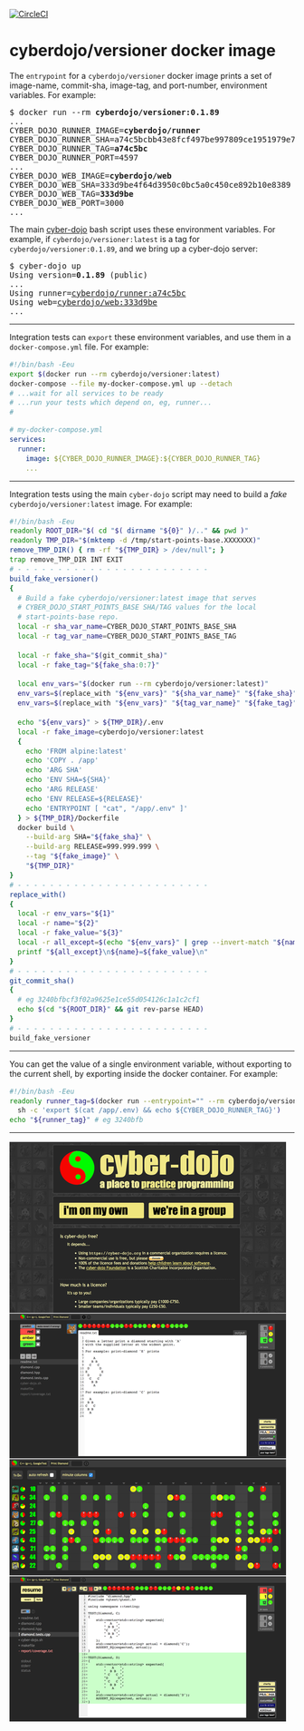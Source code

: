 [![CircleCI](https://circleci.com/gh/cyber-dojo/versioner.svg?style=svg)](https://circleci.com/gh/cyber-dojo/versioner)

# cyberdojo/versioner docker image

The `entrypoint` for a `cyberdojo/versioner` docker image prints a set of
image-name, commit-sha, image-tag, and port-number, environment variables.
For example:
<pre>
$ docker run --rm <b>cyberdojo/versioner:0.1.89</b>
...
CYBER_DOJO_RUNNER_IMAGE=<b>cyberdojo/runner</b>
CYBER_DOJO_RUNNER_SHA=a74c5bcbb43e8fcf497be997809ce1951979e7a0
CYBER_DOJO_RUNNER_TAG=<b>a74c5bc</b>
CYBER_DOJO_RUNNER_PORT=4597
...
CYBER_DOJO_WEB_IMAGE=<b>cyberdojo/web</b>
CYBER_DOJO_WEB_SHA=333d9be4f64d3950c0bc5a0c450ce892b10e8389
CYBER_DOJO_WEB_TAG=<b>333d9be</b>
CYBER_DOJO_WEB_PORT=3000
...
</pre>

The main [cyber-dojo](https://github.com/cyber-dojo/commander/blob/master/cyber-dojo)
bash script uses these environment variables.
For example, if `cyberdojo/versioner:latest` is a tag for `cyberdojo/versioner:0.1.89`,
and we bring up a cyber-dojo server:
<pre>
$ cyber-dojo up
Using version=<b>0.1.89</b> (public)
...
Using runner=<a href="https://github.com/cyber-dojo/runner/tree/a74c5bcbb43e8fcf497be997809ce1951979e7a0">cyberdojo/runner:a74c5bc</a>
Using web=<a href="https://github.com/cyber-dojo/web/tree/333d9be4f64d3950c0bc5a0c450ce892b10e8389">cyberdojo/web:333d9be</a>
...
</pre>

- - - -
Integration tests can `export` these environment variables, and use them
in a `docker-compose.yml` file. For example:
```bash
#!/bin/bash -Eeu
export $(docker run --rm cyberdojo/versioner:latest)
docker-compose --file my-docker-compose.yml up --detach
# ...wait for all services to be ready
# ...run your tests which depend on, eg, runner...
#
```
```yml
# my-docker-compose.yml
services:
  runner:
    image: ${CYBER_DOJO_RUNNER_IMAGE}:${CYBER_DOJO_RUNNER_TAG}
    ...
```

- - - -
Integration tests using the main `cyber-dojo` script may need to build
a _fake_ `cyberdojo/versioner:latest` image. For example:
```bash
#!/bin/bash -Eeu
readonly ROOT_DIR="$( cd "$( dirname "${0}" )/.." && pwd )"
readonly TMP_DIR="$(mktemp -d /tmp/start-points-base.XXXXXXX)"
remove_TMP_DIR() { rm -rf "${TMP_DIR} > /dev/null"; }
trap remove_TMP_DIR INT EXIT
# - - - - - - - - - - - - - - - - - - - - - - - -
build_fake_versioner()
{
  # Build a fake cyberdojo/versioner:latest image that serves
  # CYBER_DOJO_START_POINTS_BASE SHA/TAG values for the local
  # start-points-base repo.
  local -r sha_var_name=CYBER_DOJO_START_POINTS_BASE_SHA
  local -r tag_var_name=CYBER_DOJO_START_POINTS_BASE_TAG

  local -r fake_sha="$(git_commit_sha)"
  local -r fake_tag="${fake_sha:0:7}"

  local env_vars="$(docker run --rm cyberdojo/versioner:latest)"
  env_vars=$(replace_with "${env_vars}" "${sha_var_name}" "${fake_sha}")
  env_vars=$(replace_with "${env_vars}" "${tag_var_name}" "${fake_tag}")

  echo "${env_vars}" > ${TMP_DIR}/.env
  local -r fake_image=cyberdojo/versioner:latest
  {
    echo 'FROM alpine:latest'
    echo 'COPY . /app'
    echo 'ARG SHA'
    echo 'ENV SHA=${SHA}'
    echo 'ARG RELEASE'
    echo 'ENV RELEASE=${RELEASE}'
    echo 'ENTRYPOINT [ "cat", "/app/.env" ]'
  } > ${TMP_DIR}/Dockerfile
  docker build \
    --build-arg SHA="${fake_sha}" \
    --build-arg RELEASE=999.999.999 \
    --tag "${fake_image}" \
    "${TMP_DIR}"
}
# - - - - - - - - - - - - - - - - - - - - - - - -
replace_with()
{
  local -r env_vars="${1}"
  local -r name="${2}"
  local -r fake_value="${3}"
  local -r all_except=$(echo "${env_vars}" | grep --invert-match "${name}")
  printf "${all_except}\n${name}=${fake_value}\n"
}
# - - - - - - - - - - - - - - - - - - - - - - - -  
git_commit_sha()
{
  # eg 3240bfbcf3f02a9625e1ce55d054126c1a1c2cf1
  echo $(cd "${ROOT_DIR}" && git rev-parse HEAD)
}
# - - - - - - - - - - - - - - - - - - - - - - - -  
build_fake_versioner
```

- - - -
You can get the value of a single environment variable, without exporting to the
current shell, by exporting inside the docker container. For example:
```bash
#!/bin/bash -Eeu
readonly runner_tag=$(docker run --entrypoint="" --rm cyberdojo/versioner:latest \
  sh -c 'export $(cat /app/.env) && echo ${CYBER_DOJO_RUNNER_TAG}')
echo "${runner_tag}" # eg 3240bfb  
```

- - - -

![cyber-dojo.org home page](https://github.com/cyber-dojo/cyber-dojo/blob/master/shared/home_page_snapshot.png)
